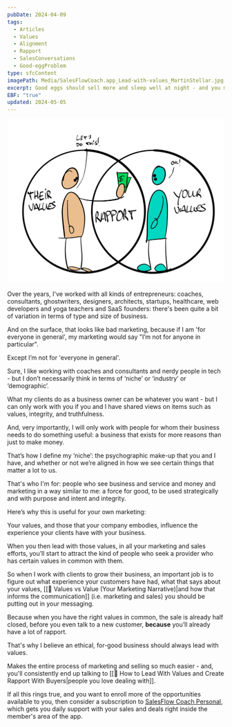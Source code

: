 ```yaml
---
pubDate: 2024-04-09
tags:
  - Articles
  - Values
  - Alignment
  - Rapport
  - SalesConversations
  - Good-eggProblem
type: sfcContent
imagePath: Media/SalesFlowCoach.app_Lead-with-values_MartinStellar.jpg
excerpt: Good eggs should sell more and sleep well at night - and you make that happen by leading with values
EBF: "true"
updated: 2024-05-05
---
```


![](Media/SalesFlowCoach.app_Lead-with-values_MartinStellar.jpg)



Over the years, I've worked with all kinds of entrepreneurs: coaches, consultants, ghostwriters, designers, architects, startups, healthcare, web developers and yoga teachers and SaaS founders: there's been quite a bit of variation in terms of type and size of business. 

And on the surface, that looks like bad marketing, because if I am 'for everyone in general', my marketing would say "I’m not for anyone in particular".

Except I’m not for 'everyone in general'.

Sure, I like working with coaches and consultants and nerdy people in tech - but I don’t necessarily think in terms of ‘niche’ or ‘industry’ or ‘demographic’.

What my clients do as a business owner can be whatever you want - but I can only work with you if you and I have shared views on items such as values, integrity, and truthfulness.

And, very importantly, I will only work with people for whom their business needs to do something useful: a business that exists for more reasons than just to make money.

That’s how I define my ‘niche’: the psychographic make-up that you and I have, and whether or not we’re aligned in how we see certain things that matter a lot to us.

That's who I'm for: people who see business and service and money and marketing in a way similar to me: a force for good, to be used strategically and with purpose and intent and integrity.

Here’s why this is useful for your own marketing:

Your values, and those that your company embodies, influence the experience your clients have with your business.

When you then lead with those values, in all your marketing and sales efforts, you’ll start to attract the kind of people who seek a provider who has certain values in common with them.

So when I work with clients to grow their business, an important job is to figure out what experience your customers have had, what that says about your values, [[📄 Values vs Value (Your Marketing Narrative)|and how that informs the communication]] (i.e. marketing and sales) you should be putting out in your messaging.

Because when you have the right values in common, the sale is already half closed, before you even talk to a new customer, **because** you’ll already have a lot of rapport.

That's why I believe an ethical, for-good business should always lead with values.

Makes the entire process of marketing and selling so much easier - and, you'll consistently end up talking to [[📄 How to Lead With Values and Create Rapport With Buyers|people you love dealing with]].

If all this rings true, and you want to enroll more of the opportunities available to you, then consider a subscription to [SalesFlow Coach Personal](https://personal.salesflowcoach.app/), which gets you daily support with your sales and deals right inside the member's area of the app.
